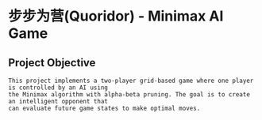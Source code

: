 # 步步为营(Quoridor) - Minimax AI Game

## Project Objective
```text
This project implements a two-player grid-based game where one player is controlled by an AI using 
the Minimax algorithm with alpha-beta pruning. The goal is to create an intelligent opponent that 
can evaluate future game states to make optimal moves.
